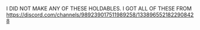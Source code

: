 I DID NOT MAKE ANY OF THESE HOLDABLES. I GOT ALL OF THESE FROM https://discord.com/channels/989239017511989258/1338965521822908428
